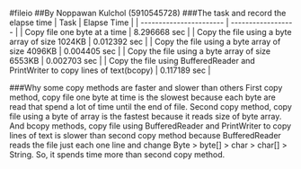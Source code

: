 #fileio
##By Noppawan Kulchol (5910545728)
###The task and record the elapse time
| Task | Elapse Time |
| ----------------------- | ------------------ |
| Copy file one byte at a time | 8.296668 sec |
| Copy the file using a byte array of size 1024KB | 0.012392 sec |
| Copy the file using a byte array of size 4096KB | 0.004405 sec |
| Copy the file using a byte array of size 6553KB | 0.002703 sec |
| Copy the file using BufferedReader and PrintWriter to copy lines of text(bcopy) | 0.117189 sec |

###Why some copy methods are faster and slower than others
First copy method, copy file one byte at time is the slowest because each byte are read that spend a lot of time until the end of file. Second copy method, copy file using a byte of array is the fastest because it reads size of byte array. And bcopy methods, copy file using BufferedReader and PrintWriter to copy lines of text is slower than second copy method because BufferedReader reads the file just each one line and change Byte > byte[] > char > char[] > String. So, it spends time more than second copy method.
